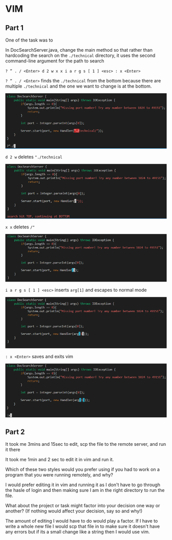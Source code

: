 # VIM

## Part 1

One of the task was to

In DocSearchServer.java, change the main method so that rather than hardcoding the search on the `./technical` directory, it uses the second command-line argument for the path to search

`? ” . / <Enter> d 2 w x x i a r g s [ 1 ] <esc> : x <Enter>`

`? ” . / <Enter>` finds the `./technical` from the bottom because there are multiple `./technical` and the one we want to change is at the bottom.

![](/IMAGES/challengeStep1.PNG)

`d 2 w` deletes `"./technical`

![](/IMAGES/challengeStep2.PNG)

`x x` deletes `/"`

![](/IMAGES/challengeStep3.PNG)

`i a r g s [ 1 ] <esc>` inserts `arg[1]` and escapes to normal mode 

![](/IMAGES/challengeStep4.PNG)

`: x <Enter>` saves and exits vim

![](/IMAGES/challengeStep5.PNG)


## Part 2

It took me 3mins and 15sec to edit, scp the file to the remote server, and run it there

It took me 1min and 2 sec to edit it in vim and run it.

Which of these two styles would you prefer using if you had to work on a program that you were running remotely, and why?

I would prefer editing it in vim and running it as I don't have to go through the hasle of login and then making sure I am in the right directory to run the file.

What about the project or task might factor into your decision one way or another? (If nothing would affect your decision, say so and why!)

The amount of editing I would have to do would play a factor. If I have to write a whole new file I would scp that file in to make sure it doesn't have any errors but if its a small change like a string then I would use vim. 
